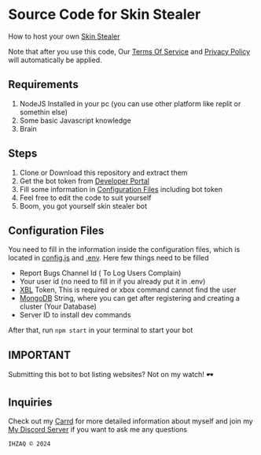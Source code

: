# Source Code for Skin Stealer

How to host your own [Skin Stealer](https://top.gg/bot/803524726219079690)  

Note that after you use this code, Our [Terms Of Service](TOS.md) and [Privacy Policy](PRIVACY-POLICY.md) will automatically be applied.

## Requirements

1. NodeJS Installed in your pc (you can use other platform like replit or somethin else)
2. Some basic Javascript knowledge
3. Brain

## Steps

1. Clone or Download this repository and extract them
2. Get the bot token from [Developer Portal](https://discord.com/developers/applications)
3. Fill some information in [Configuration Files](#configuration-files) including bot token
4. Feel free to edit the code to suit yourself
5. Boom, you got yourself skin stealer bot

## Configuration Files

You need to fill in the information inside the configuration files, which is located in [config.js](config.js) and [.env](.env). Here few things need to be filled

- Report Bugs Channel Id ( To Log Users Complain)
- Your user id (no need to fill in if you already put it in .env)
- [XBL](https://xbl.io/console) Token, This is required or xbox command cannot find the user
- [MongoDB](https://mongodb.com/) String, where you can get after registering and creating a cluster (Your Database)
- Server ID to install dev commands

After that, run `npm start` in your terminal to start your bot

## IMPORTANT

Submitting this bot to bot listing websites? Not on my watch! 🕶️

## Inquiries

Check out my [Carrd](https://ihz.carrd.co) for more detailed information about myself and join my [My Discord Server](http://discord.gg/ndEftjM) if you want to ask me any questions

`IHZAQ © 2024`

